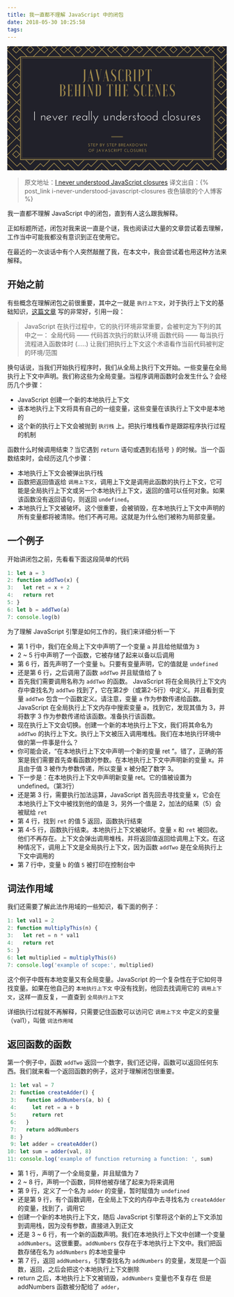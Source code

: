 ```yaml
---
title: 我一直都不理解 JavaScript 中的闭包
date: 2018-05-30 10:25:58
tags:
---
```


![img](/images/i-never-understood-javascript-closures/1.png)

> 原文地址：[I never understood JavaScript closures](https://medium.com/dailyjs/i-never-understood-javascript-closures-9663703368e8)
> 译文出自：{% post_link i-never-understood-javascript-closures 夜色镇歌的个人博客 %}

我一直都不理解 JavaScript 中的闭包，直到有人这么跟我解释。

正如标题所述，闭包对我来说一直是个谜，我也阅读过大量的文章尝试着去理解，工作当中可能我都没有意识到正在使用它。

在最近的一次谈话中有个人突然敲醒了我，在本文中，我会尝试着也用这种方法来解释。

## 开始之前

有些概念在理解闭包之前很重要，其中之一就是 `执行上下文`，对于执行上下文的基础知识，[这篇文章](http://davidshariff.com/blog/what-is-the-execution-context-in-javascript/) 写的非常好，引用一段：

> JavaScript 在执行过程中，它的执行环境非常重要，会被判定为下列的其中之一：
> 全局代码 —— 代码首次执行的默认环境
> 函数代码 —— 每当执行流程进入函数体时
> (.....)
> 让我们把执行上下文这个术语看作当前代码被判定的环境/范围

换句话说，当我们开始执行程序时，我们从全局上执行下文开始。一些变量在全局执行上下文中声明。我们称这些为全局变量。当程序调用函数时会发生什么？会经历几个步骤：

* JavaScript 创建一个新的本地执行上下文
* 该本地执行上下文将具有自己的一组变量，这些变量在该执行上下文中是本地的
* 这个新的执行上下文会被抛到 `执行栈` 上。把执行堆栈看作是跟踪程序执行过程的机制

函数什么时候调用结束？当它遇到 `return` 语句或遇到右括号 `}` 的时候。当一个函数结束时，会经历这几个步骤：

* 本地执行上下文会被弹出执行栈
* 函数把返回值返给 `调用上下文`，调用上下文是调用此函数的执行上下文，它可能是全局执行上下文或另一个本地执行上下文，返回的值可以任何对象。如果该函数没有返回语句，则返回 `undefined`。
* 本地执行上下文被破坏。这个很重要，会被销毁，在本地执行上下文中声明的所有变量都将被清除。他们不再可用。这就是为什么他们被称为局部变量。

## 一个例子

开始讲闭包之前，先看看下面这段简单的代码

```JavaScript
1: let a = 3
2: function addTwo(x) {
3:   let ret = x + 2
4:   return ret
5: }
6: let b = addTwo(a)
7: console.log(b)
```

为了理解 JavaScript 引擎是如何工作的，我们来详细分析一下

* 第 1 行中，我们在全局上下文中声明了一个变量 `a` 并且给他赋值为 `3`
* 2 ~ 5 行中声明了一个函数，它被存储了起来以备以后调用
* 第 6 行，首先声明了一个变量 `b`。只要有变量声明，它的值就是 `undefined`
* 还是第 6 行，之后调用了函数 `addTwo` 并且赋值给了 `b`
* 首先我们需要调用名称为 `addTwo` 的函数。 JavaScript 将在全局执行上下文内存中查找名为 `addTwo` 找到了，它在第2步（或第2-5行）中定义。并且看到变量 `addTwo` 包含一个函数定义。请注意，变量 `a` 作为参数传递给函数。 JavaScript 在全局执行上下文内存中搜索变量 a，找到它，发现其值为 3，并将数字 3 作为参数传递给该函数。准备执行该函数。
* 现在执行上下文会切换。创建一个新的本地执行上下文，我们将其命名为 `addTwo` 的执行上下文。执行上下文被压入调用堆栈。我们在本地执行环境中做的第一件事是什么？
* 你可能会说，“在本地执行上下文中声明一个新的变量 ret ”。错了，正确的答案是我们需要首先查看函数的参数。在本地执行上下文中声明新的变量 x。并且由于值 3 被作为参数传递，所以变量 x 被分配了数字 3。
* 下一步是：在本地执行上下文中声明新变量 ret。它的值被设置为 undefined。（第3行）
* 还是第 3 行，需要执行加法运算，JavaScript 首先回去寻找变量 x，它会在本地执行上下文中被找到他的值是 3，另外一个值是 2，加法的结果（5）会被赋给 `ret`
* 第 4 行，找到 `ret` 的值 5 返回，函数执行结束
* 第 4-5 行，函数执行结束。本地执行上下文被破坏。变量 `x` 和 `ret` 被回收。他们不再存在。上下文会弹出调用堆栈，并将返回值返回给调用上下文。在这种情况下，调用上下文是全局执行上下文，因为函数 `addTwo` 是在全局执行上下文中调用的
* 第 7 行中，变量 `b` 的值 `5` 被打印在控制台中

## 词法作用域

我们还需要了解此法作用域的一些知识，看下面的例子：

```JavaScript
1: let val1 = 2
2: function multiplyThis(n) {
3:   let ret = n * val1
4:   return ret
5: }
6: let multiplied = multiplyThis(6)
7: console.log('example of scope:', multiplied)

```

这个例子中既有本地变量又有全局变量。JavaScript 的一个复杂性在于它如何寻找变量。如果在他自己的 `本地执行上下文` 中没有找到，他回去找调用它的 `调用上下文`，这样一直反复，一直查到 `全局执行上下文`

详细执行过程就不再解释，只需要记住函数可以访问它 `调用上下文` 中定义的变量（val1），叫做 `词法作用域`

## 返回函数的函数

第一个例子中，函数 `addTwo` 返回一个数字，我们还记得，函数可以返回任何东西。我们就来看一个返回函数的例子，这对于理解闭包很重要。

```JavaScript
 1: let val = 7
 2: function createAdder() {
 3:   function addNumbers(a, b) {
 4:     let ret = a + b
 5:     return ret
 6:   }
 7:   return addNumbers
 8: }
 9: let adder = createAdder()
10: let sum = adder(val, 8)
11: console.log('example of function returning a function: ', sum)
```

* 第 1 行，声明了一个全局变量，并且赋值为 7
* 2 ~ 8 行，声明一个函数，同样他被存储了起来为将来调用
* 第 9 行，定义了一个名为 `adder` 的变量，暂时赋值为 `undefined`
* 还是第 9 行，有个函数调用，在全局上下文的内存中去寻找名为 `createAdder` 的变量，找到了，调用它
* 创建一个新的本地执行上下文，随后 JavaScript 引擎将这个新的上下文添加到调用栈，因为没有参数，直接进入到正文
* 还是 3 ~ 6 行，有一个新的函数声明。我们在本地执行上下文中创建一个变量 `addNumbers`。这很重要。`addNumbers` 仅存在于本地执行上下文中。我们把函数存储在名为 `addNumbers` 的本地变量中
* 第 7 行，返回 `addNumbers`，引擎查找名为 `addNumbers` 的变量，发现是一个函数，返回，之后会把这个本地执行上下文删除
* return 之后，本地执行上下文被销毁，`addNumbers` 变量也不复存在 但是 addNumbers 函数被分配给了 `adder`，







